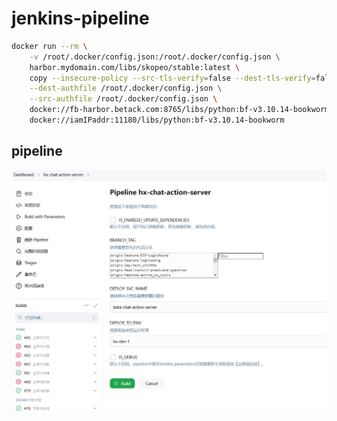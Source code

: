 # jenkins-pipeline


```bash
docker run --rm \
    -v /root/.docker/config.json:/root/.docker/config.json \
    harbor.mydomain.com/libs/skopeo/stable:latest \
    copy --insecure-policy --src-tls-verify=false --dest-tls-verify=false \
    --dest-authfile /root/.docker/config.json \
    --src-authfile /root/.docker/config.json \
    docker://fb-harbor.betack.com:8765/libs/python:bf-v3.10.14-bookworm \
    docker://iamIPaddr:11180/libs/python:bf-v3.10.14-bookworm
```

## pipeline

![](../images/jenkins-pipeline/Snipaste_2024-11-13_11-24-33.jpg)
